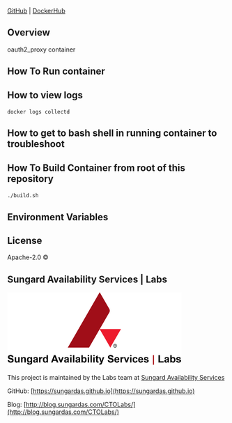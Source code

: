 [GitHub][github-url] | [DockerHub][dockerhub-url]

## Overview

oauth2_proxy container



## How To Run container



## How to view logs

```
docker logs collectd
```

## How to get to bash shell in running container to troubleshoot


## How To Build Container from root of this repository

```
./build.sh
```

## Environment Variables



## License

Apache-2.0 ©

## Sungard Availability Services | Labs
[![Sungard Availability Services | Labs][labs-logo]][labs-github-url]

This project is maintained by the Labs team at [Sungard Availability
Services](http://sungardas.com)

GitHub: [https://sungardas.github.io](https://sungardas.github.io)

Blog:
[http://blog.sungardas.com/CTOLabs/](http://blog.sungardas.com/CTOLabs/)


[labs-github-url]: https://sungardas.github.io
[labs-logo]: https://raw.githubusercontent.com/SungardAS/repo-assets/master/images/logos/sungardas-labs-logo-small.png

[github-url]: https://github.com/SungardAS/oauth2_proxy
[dockerhub-url]: https://hub.docker.com/r/sungardas/oauth2_proxy
